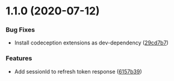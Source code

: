 # 1.1.0 (2020-07-12)


### Bug Fixes

* Install codeception extensions as dev-dependency ([29cd7b7](https://github.com/f1monkey/auth/commit/29cd7b7db936da709ce6d197f0f5dd5581929025))


### Features

* Add sessionId to refresh token response ([6157b39](https://github.com/f1monkey/auth/commit/6157b393222ff9662bc539af8a68c7059d587c0a))


